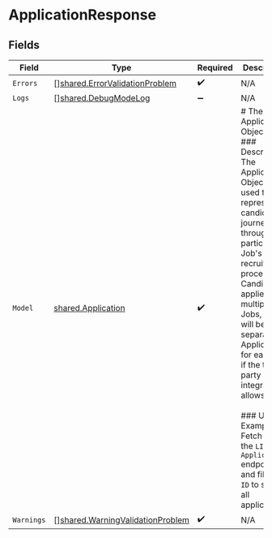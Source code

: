 # ApplicationResponse


## Fields

| Field                                                                                                                                                                                                                                                                                                                                                                                                       | Type                                                                                                                                                                                                                                                                                                                                                                                                        | Required                                                                                                                                                                                                                                                                                                                                                                                                    | Description                                                                                                                                                                                                                                                                                                                                                                                                 |
| ----------------------------------------------------------------------------------------------------------------------------------------------------------------------------------------------------------------------------------------------------------------------------------------------------------------------------------------------------------------------------------------------------------- | ----------------------------------------------------------------------------------------------------------------------------------------------------------------------------------------------------------------------------------------------------------------------------------------------------------------------------------------------------------------------------------------------------------- | ----------------------------------------------------------------------------------------------------------------------------------------------------------------------------------------------------------------------------------------------------------------------------------------------------------------------------------------------------------------------------------------------------------- | ----------------------------------------------------------------------------------------------------------------------------------------------------------------------------------------------------------------------------------------------------------------------------------------------------------------------------------------------------------------------------------------------------------- |
| `Errors`                                                                                                                                                                                                                                                                                                                                                                                                    | [][shared.ErrorValidationProblem](../../../pkg/models/shared/errorvalidationproblem.md)                                                                                                                                                                                                                                                                                                                     | :heavy_check_mark:                                                                                                                                                                                                                                                                                                                                                                                          | N/A                                                                                                                                                                                                                                                                                                                                                                                                         |
| `Logs`                                                                                                                                                                                                                                                                                                                                                                                                      | [][shared.DebugModeLog](../../../pkg/models/shared/debugmodelog.md)                                                                                                                                                                                                                                                                                                                                         | :heavy_minus_sign:                                                                                                                                                                                                                                                                                                                                                                                          | N/A                                                                                                                                                                                                                                                                                                                                                                                                         |
| `Model`                                                                                                                                                                                                                                                                                                                                                                                                     | [shared.Application](../../../pkg/models/shared/application.md)                                                                                                                                                                                                                                                                                                                                             | :heavy_check_mark:                                                                                                                                                                                                                                                                                                                                                                                          | # The Application Object<br/>### Description<br/>The Application Object is used to represent a candidate's journey through a particular Job's recruiting process. If a Candidate applies for multiple Jobs, there will be a separate Application for each Job if the third-party integration allows it.<br/><br/>### Usage Example<br/>Fetch from the `LIST Applications` endpoint and filter by `ID` to show all applications. |
| `Warnings`                                                                                                                                                                                                                                                                                                                                                                                                  | [][shared.WarningValidationProblem](../../../pkg/models/shared/warningvalidationproblem.md)                                                                                                                                                                                                                                                                                                                 | :heavy_check_mark:                                                                                                                                                                                                                                                                                                                                                                                          | N/A                                                                                                                                                                                                                                                                                                                                                                                                         |